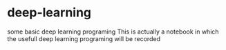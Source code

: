 # deep-learning
some basic deep learning programing
This is actually a notebook in which the usefull deep learning programing will be recorded 
